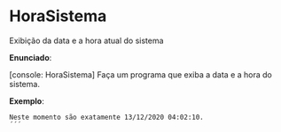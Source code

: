 # HoraSistema
Exibição da data e a hora atual do sistema

**Enunciado**:

[console: HoraSistema] Faça um programa que exiba a data e a hora do sistema.

**Exemplo**:

```
Neste momento são exatamente 13/12/2020 04:02:10.
´´´